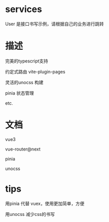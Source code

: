 # services

User 是接口书写示例，请根据自己的业务进行跳转

# 描述

完美的typescript支持

约定式路由 vite-plugin-pages

灵活的unocss 构建

pinia  状态管理

etc.

# 文档

vue3

vue-router@next

pinia

unocss

# tips

用pinia 代替 vuex，使用更加简单，方便

用unocss 减少css的书写